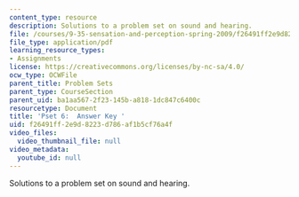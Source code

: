 ```yaml
---
content_type: resource
description: Solutions to a problem set on sound and hearing.
file: /courses/9-35-sensation-and-perception-spring-2009/f26491ff2e9d8223d786af1b5cf76a4f_MIT9_35s09_sol_pset06_full.pdf
file_type: application/pdf
learning_resource_types:
- Assignments
license: https://creativecommons.org/licenses/by-nc-sa/4.0/
ocw_type: OCWFile
parent_title: Problem Sets
parent_type: CourseSection
parent_uid: ba1aa567-2f23-145b-a818-1dc847c6400c
resourcetype: Document
title: 'Pset 6:  Answer Key '
uid: f26491ff-2e9d-8223-d786-af1b5cf76a4f
video_files:
  video_thumbnail_file: null
video_metadata:
  youtube_id: null
---
```

Solutions to a problem set on sound and hearing.